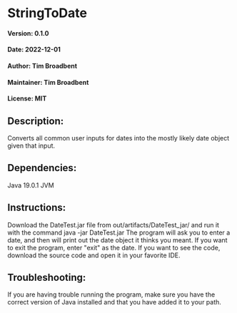 # StringToDate
#### Version: 0.1.0
#### Date: 2022-12-01
#### Author: Tim Broadbent
#### Maintainer: Tim Broadbent 
#### License: MIT
## Description: 
Converts all common user inputs for dates into the mostly likely date object given that input.
## Dependencies: 
Java 19.0.1 JVM

## Instructions: 
Download the DateTest.jar file from out/artifacts/DateTest_jar/ and run it with the command java -jar DateTest.jar
The program will ask you to enter a date, and then will print out the date object it thinks you meant.
If you want to exit the program, enter "exit" as the date.
If you want to see the code, download the source code and open it in your favorite IDE.

## Troubleshooting:
If you are having trouble running the program, make sure you have the correct version of Java installed and that you have added it to your path.